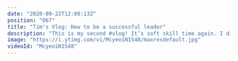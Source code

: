 ```yaml
---
date: "2020-09-22T12:00:13Z"
position: "067"
title: "Tim's Vlog: How to be a successful leader"
description: "This is my second #vlog! It’s soft skill time again. I discuss the qualities successful leaders should posses to make a teams a success in a complex situation.\n\nDo take note: a leader is not always the manager. It could very well be that one of the more junior people take the leadership role. Managers you \"have\" to listen to. Leaders you \"want\" to listen to. \n\nBy a complex situation I mean a high pressure project with a big scope and not enough time, and on top the client is immature and is always upset. If you manage to get your team to be happy in these circumstances you will get a high quality result. \n\nFollow me here:\nWebsite: https://timbenniks.dev/\nTwitter: https://twitter.com/timbenniks\nGithub: https://github.com/timbenniks\n\n#leadership"
image: "https://i.ytimg.com/vi/McyeoiN1S48/maxresdefault.jpg"
videoId: "McyeoiN1S48"
---
```


